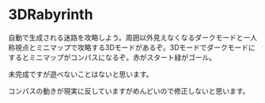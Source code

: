 # 3DRabyrinth
自動で生成される迷路を攻略しよう。周囲以外見えなくなるダークモードと一人称視点とミニマップで攻略する3Dモードがあるぞ。3Dモードでダークモードにするとミニマップがコンパスになるぞ。赤がスタート緑がゴール。

未完成ですが遊べないことはないと思います。

コンパスの動きが現実に反していますがめんどいので修正しないと思います。
